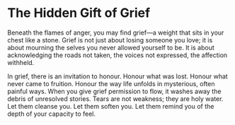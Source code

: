# The Hidden Gift of Grief


Beneath the flames of anger, you may find grief—a weight that sits in your chest like a stone. Grief is not just about losing someone you love; it is about mourning the selves you never allowed yourself to be. It is about acknowledging the roads not taken, the voices not expressed, the affection withheld.

In grief, there is an invitation to honour. Honour what was lost. Honour what never came to fruition. Honour the way life unfolds in mysterious, often painful ways. When you give grief permission to flow, it washes away the debris of unresolved stories. Tears are not weakness; they are holy water. Let them cleanse you. Let them soften you. Let them remind you of the depth of your capacity to feel.
